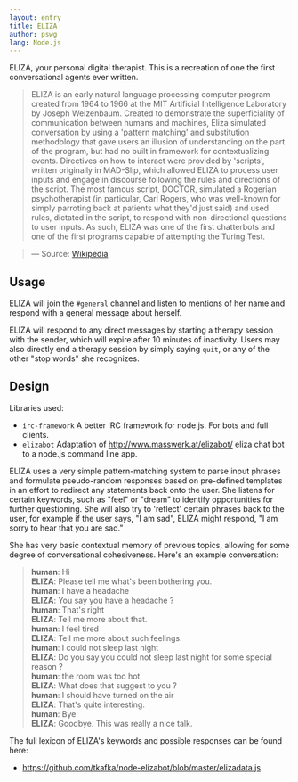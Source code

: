 ```yaml
---
layout: entry
title: ELIZA
author: pswg
lang: Node.js
---
```


ELIZA, your personal digital therapist. This is a recreation of one the first conversational agents
ever written. 

> ELIZA is an early natural language processing computer program created from 1964 to 1966 at the
> MIT Artificial Intelligence Laboratory by Joseph Weizenbaum. Created to demonstrate the
> superficiality of communication between humans and machines, Eliza simulated conversation by
> using a 'pattern matching' and substitution methodology that gave users an illusion of
> understanding on the part of the program, but had no built in framework for contextualizing
> events. Directives on how to interact were provided by 'scripts', written originally in MAD-Slip,
> which allowed ELIZA to process user inputs and engage in discourse following the rules and
> directions of the script. The most famous script, DOCTOR, simulated a Rogerian psychotherapist
> (in particular, Carl Rogers, who was well-known for simply parroting back at patients what
> they'd just said) and used rules, dictated in the script, to respond with non-directional
> questions to user inputs. As such, ELIZA was one of the first chatterbots and one of the first
> programs capable of attempting the Turing Test.

> &mdash; Source: [Wikipedia](https://en.wikipedia.org/wiki/ELIZA)

## Usage

ELIZA will join the `#general` channel and listen to mentions of her name and respond with a
general message about herself.

ELIZA will respond to any direct messages by starting a therapy session with the sender, which
will expire after 10 minutes of inactivity. Users may also directly end a therapy session by
simply saying `quit`, or any of the other "stop words" she recognizes.

## Design

Libraries used:

- `irc-framework` A better IRC framework for node.js. For bots and full clients.
- `elizabot` Adaptation of http://www.masswerk.at/elizabot/ eliza chat bot to a node.js command
   line app.

ELIZA uses a very simple pattern-matching system to parse input phrases and formulate pseudo-random
responses based on pre-defined templates in an effort to redirect any statements back onto the
user. She listens for certain keywords, such as "feel" or "dream" to identify opportunities for
further questioning. She will also try to 'reflect' certain phrases back to the user, for example
if the user says, "I am sad", ELIZA might respond, "I am sorry to hear that you are sad."

She has very basic contextual memory of previous topics, allowing for some degree of conversational
cohesiveness. Here's an example conversation:

 > **human**: Hi  
 > **ELIZA**: Please tell me what's been bothering you.  
 > **human**: I have a headache  
 > **ELIZA**: You say you have a headache ?  
 > **human**: That's right  
 > **ELIZA**: Tell me more about that.  
 > **human**: I feel tired  
 > **ELIZA**: Tell me more about such feelings.  
 > **human**: I could not sleep last night  
 > **ELIZA**: Do you say you could not sleep last night for some special reason ?  
 > **human**: the room was too hot  
 > **ELIZA**: What does that suggest to you ?  
 > **human**: I should have turned on the air  
 > **ELIZA**: That's quite interesting.  
 > **human**: Bye  
 > **ELIZA**: Goodbye.  This was really a nice talk.

The full lexicon of ELIZA's keywords and possible responses can be found here:

 - https://github.com/tkafka/node-elizabot/blob/master/elizadata.js
